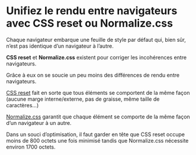 Unifiez le rendu entre navigateurs avec CSS reset ou Normalize.css
==================================================================

Chaque navigateur embarque une feuille de style par défaut qui, bien sûr, n’est pas identique d’un navigateur à l’autre.

**CSS reset** et **Normalize.css** existent pour corriger les incohérences entre navigateurs.

Grâce à eux on se soucie un peu moins des différences de rendu entre navigateurs.

[CSS reset](https://meyerweb.com/eric/tools/css/reset/) fait en sorte que tous éléments se comportent de la même façon (aucune marge interne/externe, pas de graisse, même taille de caractères…)

[Normalize.css](https://necolas.github.io/normalize.css/) garantit que chaque élément se comporte de la même façon d’un navigateur à un autre.

Dans un souci d’optimisation, il faut garder en tête que CSS reset occupe moins de 800 octets une fois minimisé tandis que Normalize.css nécessite environ 1700 octets.
